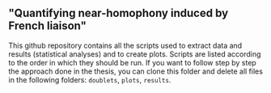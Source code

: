 ## "Quantifying near-homophony induced by French liaison"

This github repository contains all the scripts used to extract data and results (statistical analyses) and to create plots. Scripts are listed according to the order in which they should be run. If you want to follow step by step the approach done in the thesis, you can clone this folder and delete all files in the following folders: ```doublets```, ```plots```, ```results```.
